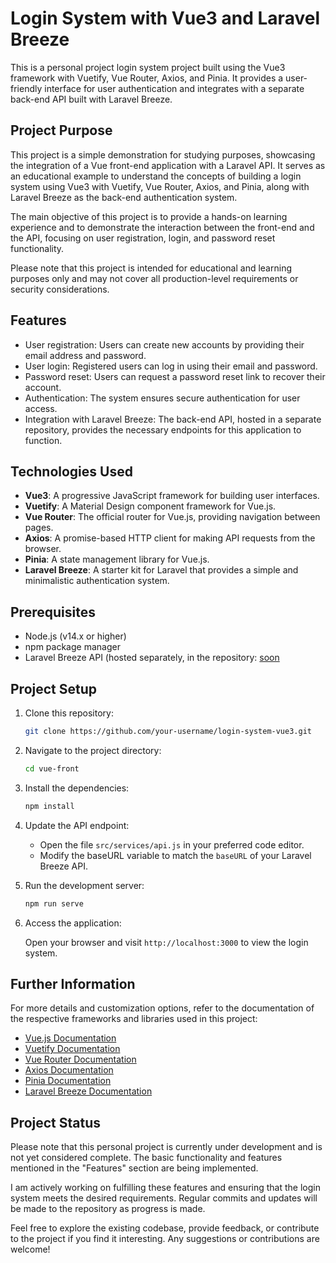 # Login System with Vue3 and Laravel Breeze

This is a personal project login system project built using the Vue3 framework with Vuetify, Vue Router, Axios, and Pinia. It provides a user-friendly interface for user authentication and integrates with a separate back-end API built with Laravel Breeze.

## Project Purpose

This project is a simple demonstration for studying purposes, showcasing the integration of a Vue front-end application with a Laravel API. It serves as an educational example to understand the concepts of building a login system using Vue3 with Vuetify, Vue Router, Axios, and Pinia, along with Laravel Breeze as the back-end authentication system.

The main objective of this project is to provide a hands-on learning experience and to demonstrate the interaction between the front-end and the API, focusing on user registration, login, and password reset functionality.

Please note that this project is intended for educational and learning purposes only and may not cover all production-level requirements or security considerations.

## Features

- User registration: Users can create new accounts by providing their email address and password.
- User login: Registered users can log in using their email and password.
- Password reset: Users can request a password reset link to recover their account.
- Authentication: The system ensures secure authentication for user access.
- Integration with Laravel Breeze: The back-end API, hosted in a separate repository, provides the necessary endpoints for this application to function.

## Technologies Used

- **Vue3**: A progressive JavaScript framework for building user interfaces.
- **Vuetify**: A Material Design component framework for Vue.js.
- **Vue Router**: The official router for Vue.js, providing navigation between pages.
- **Axios**: A promise-based HTTP client for making API requests from the browser.
- **Pinia**: A state management library for Vue.js.
- **Laravel Breeze**: A starter kit for Laravel that provides a simple and minimalistic authentication system.

## Prerequisites

- Node.js (v14.x or higher)
- npm package manager
- Laravel Breeze API (hosted separately, in the repository: [soon](https://github.com/repo)

## Project Setup

1. Clone this repository:

    ```bash
    git clone https://github.com/your-username/login-system-vue3.git
    ```
2. Navigate to the project directory:
    ```bash
   cd vue-front
   ``` 
3. Install the dependencies:
    ```bash
   npm install
   ```
4. Update the API endpoint:
   - Open the file `src/services/api.js` in your preferred code editor.
   - Modify the baseURL variable to match the `baseURL` of your Laravel Breeze API.

5. Run the development server:
   ```bash
   npm run serve
   ```
   
6. Access the application: 

   Open your browser and visit `http://localhost:3000` to view the login system.

## Further Information
For more details and customization options, refer to the documentation of the respective frameworks and libraries used in this project:

- [Vue.js Documentation](https://v3.vuejs.org/)
- [Vuetify Documentation](https://vuetifyjs.com/)
- [Vue Router Documentation](https://router.vuejs.org/)
- [Axios Documentation](https://axios-http.com/)
- [Pinia Documentation](https://pinia.vuejs.org/)
- [Laravel Breeze Documentation](https://laravel.com/docs/10.x/starter-kits#laravel-breeze)

## Project Status

Please note that this personal project is currently under development and is not yet considered complete. The basic functionality and features mentioned in the "Features" section are being implemented.

I am actively working on fulfilling these features and ensuring that the login system meets the desired requirements. Regular commits and updates will be made to the repository as progress is made.

Feel free to explore the existing codebase, provide feedback, or contribute to the project if you find it interesting. Any suggestions or contributions are welcome!

